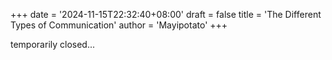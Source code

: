 +++
date = '2024-11-15T22:32:40+08:00'
draft = false
title = 'The Different Types of Communication'
author = 'Mayipotato'
+++

temporarily closed...
